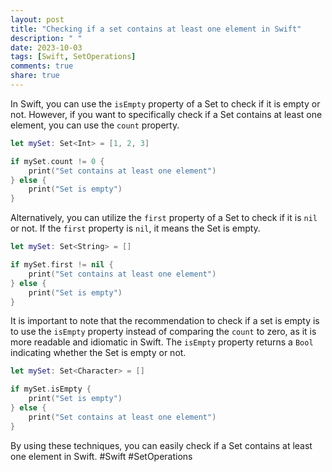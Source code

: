 ```yaml
---
layout: post
title: "Checking if a set contains at least one element in Swift"
description: " "
date: 2023-10-03
tags: [Swift, SetOperations]
comments: true
share: true
---
```


In Swift, you can use the `isEmpty` property of a Set to check if it is empty or not. However, if you want to specifically check if a Set contains at least one element, you can use the `count` property.

```swift
let mySet: Set<Int> = [1, 2, 3]

if mySet.count != 0 {
    print("Set contains at least one element")
} else {
    print("Set is empty")
}
```

Alternatively, you can utilize the `first` property of a Set to check if it is `nil` or not. If the `first` property is `nil`, it means the Set is empty.

```swift
let mySet: Set<String> = []

if mySet.first != nil {
    print("Set contains at least one element")
} else {
    print("Set is empty")
}
```

It is important to note that the recommendation to check if a set is empty is to use the `isEmpty` property instead of comparing the `count` to zero, as it is more readable and idiomatic in Swift. The `isEmpty` property returns a `Bool` indicating whether the Set is empty or not.

```swift
let mySet: Set<Character> = []

if mySet.isEmpty {
    print("Set is empty")
} else {
    print("Set contains at least one element")
}
```

By using these techniques, you can easily check if a Set contains at least one element in Swift. #Swift #SetOperations